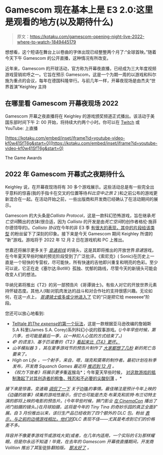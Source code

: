 # Gamescom 现在基本上是 E3 2.0:这里是观看的地方(以及期待什么)

> 原文：<https://kotaku.com/gamescom-opening-night-live-2022-where-to-watch-1849445179>

想想看，这个短语在舞台上以卷曲的字体出现已经整整两个月了:“全球首映。”随着今天下午 Gamescom 的公开直播，这种情况有所改变。



近年来，Gamescom 的开球活动，官方称为开幕夜直播，已经成为三大年度视频游戏营销欢呼之一。它旨在预示 Gamescom，这是一个为期一周的以游戏和科尔施为重点的会议，每年在德国科隆举行。与前几年一样，开幕夜现场是由杰夫“世界首演”Keighley 主持

## 在哪里看 Gamescom 开幕夜现场 2022

Gamescom 开幕之夜直播将在 Keighley 的游戏颁奖频道正式播出。该活动于美国东部时间下午 2: 00 开始，将持续大约两个小时。你可以在 [Twitch](https://www.twitch.tv/thegameawards) 或 YouTube:
上直播

 [https://kotaku.com/embed/inset/iframe?id=youtube-video-kf0w41SfT6g&start=0](https://kotaku.com/embed/inset/iframe?id=youtube-video-kf0w41SfT6g&start=0)

<figcaption class="sc-1ptbguh-0 hxeMec caption">The Game Awards</figcaption> 

## 2022 年 Gamescom 开幕式之夜期待什么

Keighley 说，在开幕夜现场将有 30 多个游戏展示。这些活动总是有一些完全出乎意料的惊喜(我的手指卡在交叉的位置等待*科比空中之旅 2* )和之前公布的游戏更新混合在一起。在活动开始之前，一些出版商和开发商已经确认了在活动期间的展示。

Gamescom 的大头条是*Callisto Protocol*，这是一款科幻恐怖游戏，旨在继承*死亡空间*腾出的衣钵(很合适，因为 *Callisto* 的开发是由*死亡空间*的创作者格伦·施菲尔德领导的)。*Callisto 协议*在今年的非 E3 季 [有很大的表现，其中的片段给该类型](https://kotaku.com/callisto-protocol-dead-space-glen-schofield-pubg-horror-1849041181) 的粉丝留下了深刻的印象。接下来是今天 Gamescom 期间 Keighley 所谓的 “新”游戏。游戏将于 2022 年 12 月 2 日在游戏机和 PC 上推出。

世嘉还将展示更多关于 [*音速前线*](https://kotaku.com/sonic-frontiers-demo-impressions-sega-open-world-delay-1849059374) 的镜头，这是其即将推出的开放世界*音速*游戏，在今年夏天早些时候的预览阶段受到了广泛批评。《索尼克》( Sonic)在历史上一直是一个轻快的专营权，尽可能快，所有快速的吉他即兴重复和明亮的色彩。至少可以说，它正在走《塞尔达:BotW》孤独、忧郁的路线，尽管今天的新镜头可能会改变人们的想法。

华纳兄弟将推出《T2》的另一部预告片《哥谭骑士》。有些人对它的开放世界元素持怀疑态度。其他人(嗨)对肌肉发达的战斗和对合作社的支持很感兴趣。无论如何，在这一点上， [*哥谭骑士*或多或少地进入了](https://kotaku.com/gotham-knights-gameplay-batgirl-xbox-series-x-ps5-pc-1849359647) 它的“只是把它给 meeeeee”阶段。

您还可以放心地看到:

*   [Telltale 的*The expense*的第一个玩法](https://mobile.twitter.com/telltalegames/status/1561748046916067330)，这是一款根据亚马逊改编的詹姆斯 S.A 科里(James S.A. Corey)系列科幻小说的叙事游戏。(*)今年早些时候，第六季，也可能是最后一季，以一种扣人心弦的方式结束了。)*
*   *《P 的谎言》、基于匹诺曹的《T2》[看起来比《T4》更坏。](https://kotaku.com/pinocchio-souls-like-looks-surprisingly-badass-1848018726)*
*   **山羊模拟器 3* ，其在夏季游戏节的预告片制作了 [大家都想了几秒](https://kotaku.com/goat-simulator-3-dead-island-2-trailer-troll-summer-gam-1849045817) 新的*死亡岛*要来了。*
*   **High on Life* ，一个射手，来自，嗯，*瑞克和莫蒂*的制作者。最初计划在秋季发布，开发商 Squanch Games 最近将 [推迟到 12 月](https://www.gematsu.com/2022/08/high-on-life-delayed-to-december-13) 。*
*   *《权力下放者》将展示更多*重返猴岛*；今年夏天早些时候， [对这款游戏的抵制激起了对其创造者的粗鲁、残忍和不必要的尖酸刻薄](https://kotaku.com/return-monkey-island-ron-gilbert-art-style-angry-fans-1849128586) 。*

*接下来是惊喜。变速箱 [调侃了一下](https://twitter.com/Borderlands/status/1561762193594470400) 关于*边疆*的事情。最佳赌注是预计今年上映的《边疆的故事》续集的游戏性展示，但它也可能是杰克·布莱克和凯特·布兰切特主演的即将上映的电影的预告片。(今年早些时候，狮门影业 [在 CinemaCon](https://collider.com/borderlands-movie-footage-jack-black-cate-blanchett-kevin-hart-cinemacon/) 播出了闭门拍摄的镜头。)在月球拍摄，这将是今年的 *Tiny Tina 的奇妙乐园*的真正全面扩展。自 3 月份推出以来，该衍生产品已经收到了四个额外的 DLC 包。粉丝 [表示，与之前的*边境*游戏相比，他们的](https://kotaku.com/tiny-tinas-wonderlands-coiled-captors-short-borderlands-1848847540)DLC 表现不佳——尤其是考虑到它们的价格差不多。* 

*阵容并不像夏季游戏节或游戏大奖(或者，在几年内适用，一个实际的 E3)那样耀眼。但是你永远不知道！毕竟，在去年的 Gamescom 开幕夜直播期间，开发商 Volition 推出了其*圣徒排*翻拍版。 [那太好了](https://kotaku.com/saints-row-review-roundup-ps4-ps5-xbox-pc-1849442127) 。*